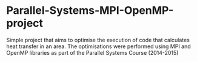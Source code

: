 # Parallel-Systems-MPI-OpenMP-project
Simple project that aims to optimise the execution of code that calculates heat transfer in an area. The optimisations were performed using MPI and OpenMP libraries as part of the Parallel Systems Course (2014-2015)
